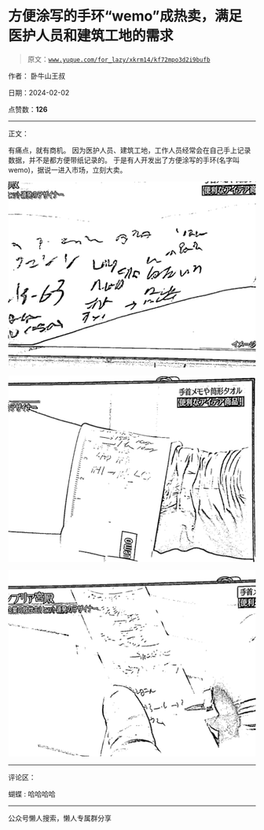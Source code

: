 # 方便涂写的手环“wemo”成热卖，满足医护人员和建筑工地的需求

> 原文：[`www.yuque.com/for_lazy/xkrm14/kf72mpo3d2i9bufb`](https://www.yuque.com/for_lazy/xkrm14/kf72mpo3d2i9bufb)

作者： 卧牛山王叔

日期：2024-02-02

点赞数：**126**

* * *

正文：

有痛点，就有商机。 因为医护人员、建筑工地，工作人员经常会在自己手上记录数据，并不是都方便带纸记录的。
于是有人开发出了方便涂写的手环(名字叫 wemo)，据说一进入市场，立刻大卖。

![](img/d0664e384dcb9fa58531d379aaa5b4e6.png)

![](img/0535372af6c423296c064b7050c88f8b.png)

![](img/0e60baf2d00eccf9696559c886e5f13a.png)

* * *

评论区：

蝴蝶 : 哈哈哈哈

* * *

公众号懒人搜索，懒人专属群分享
